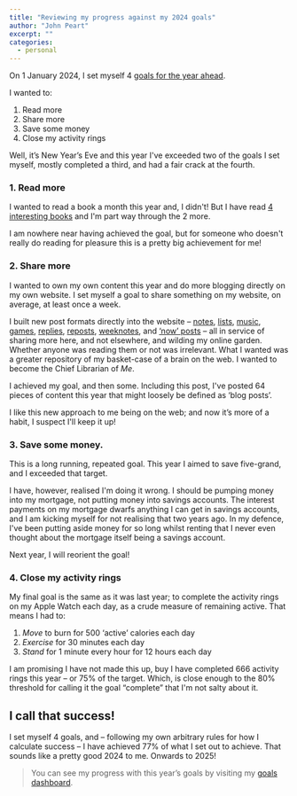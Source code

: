 ```yaml
---
title: "Reviewing my progress against my 2024 goals"
author: "John Peart"
excerpt: ""
categories:
  - personal
---
```


On 1 January 2024, I set myself 4 [goals for the year ahead](/goals/).

I wanted to:

1. Read more
2. Share more
3. Save some money
4. Close my activity rings

Well, it’s New Year’s Eve and this year I've exceeded two of the goals I set myself, mostly completed a third, and had a fair crack at the fourth.

### 1. Read more

I wanted to read a book a month this year and, I didn't! But I have read [4 interesting books](/list/1705760520/) and I'm part way through the 2 more.

I am nowhere near having achieved the goal, but for someone who doesn't really do reading for pleasure this is a pretty big achievement for me!

### 2. Share more

I wanted to own my own content this year and do more blogging directly on my own website. I set myself a goal to share something on my website, on average, at least once a week.

I built new post formats directly into the website – [notes](/notes), [lists](/lists), [music](/music), [games](/games), [replies](/replies), [reposts](reposts), [weeknotes](/weeknotes), and [‘now’ posts](/now) – all in service of sharing more here, and not elsewhere, and wilding my online garden. Whether anyone was reading them or not was irrelevant. What I wanted was a greater repository of my basket-case of a brain on the web. I wanted to become the Chief Librarian of *Me*. 

I achieved my goal, and then some. Including this post, I've posted 64 pieces of content this year that might loosely be defined as ‘blog posts’. 

I like this new approach to me being on the web; and now it’s more of a habit, I suspect I'll keep it up!

### 3. Save some money.

This is a long running, repeated goal. This year I aimed to save five-grand, and I exceeded that target.

I have, however, realised I'm doing it wrong. I should be pumping money into my mortgage, not putting money into savings accounts. The interest payments on my mortgage dwarfs anything I can get in savings accounts, and I am kicking myself for not realising that two years ago. In my defence, I've been putting aside money for so long whilst renting that I never even thought about the mortgage itself being a savings account. 

Next year, I will reorient the goal!

### 4. Close my activity rings

My final goal is the same as it was last year; to complete the activity rings on my Apple Watch each day, as a crude measure of remaining active. That means I had to:

1. *Move* to burn for 500 ‘active’ calories each day
2. *Exercise* for 30 minutes each day
3. *Stand* for 1 minute every hour for 12 hours each day

I am promising I have not made this up, buy I have completed 666 activity rings this year – or 75% of the target. Which, is close enough to the 80% threshold for calling it the goal “complete” that I'm not salty about it. 

## I call that success!

I set myself 4 goals, and – following my own arbitrary rules for how I calculate success – I have achieved 77% of what I set out to achieve. That sounds like a pretty good 2024 to me. Onwards to 2025!

> You can see my progress with this year’s goals by visiting my [goals dashboard](/goals/).
